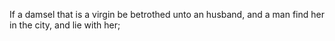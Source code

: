 If a damsel that is a virgin be betrothed unto an husband, and a man find her in the city, and lie with her;
